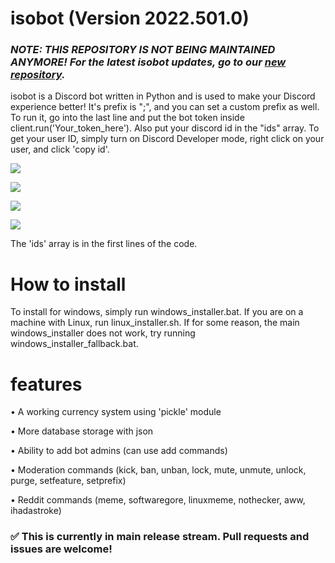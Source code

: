 # isobot (Version 2022.501.0)

### *NOTE: THIS REPOSITORY IS NOT BEING MAINTAINED ANYMORE! For the latest isobot updates, go to our [new repository](https://github.com/PyBotDevs/isobot-lazer).*

isobot is a Discord bot written in Python and is used to make your Discord experience better!
It's prefix is ";", and you can set a custom prefix as well.
To run it, go into the last line and put the bot
token inside client.run('Your_token_here').
Also put your discord id in the "ids" array. To get your user ID, simply turn on Discord Developer mode, right click on your user, and click 'copy id'.

![](https://github.com/PyBotDevs/isobot-python/blob/main/imgs/Screenshot_20220406_084226.png)

![](https://github.com/PyBotDevs/isobot-python/blob/main/imgs/Screenshot_20220406_084421.png)

![](https://github.com/PyBotDevs/isobot-python/blob/main/imgs/Screenshot_20220406_084457.png)

![](https://github.com/PyBotDevs/isobot-python/blob/main/imgs/Screenshot_20220406_084517.png)

The 'ids' array is in the first lines of the code.

# How to install
To install for windows, simply run windows_installer.bat.
If you are on a machine with Linux, run linux_installer.sh.
If for some reason, the main windows_installer does not work, try running windows_installer_fallback.bat.

# features
• A working currency system using 'pickle' module

• More database storage with json

• Ability to add bot admins (can use add commands)

• Moderation commands (kick, ban, unban, lock, mute, unmute, unlock, purge, setfeature, setprefix)

• Reddit commands (meme, softwaregore, linuxmeme, nothecker, aww, ihadastroke)

### ✅ This is currently in main release stream. Pull requests and issues are welcome!
